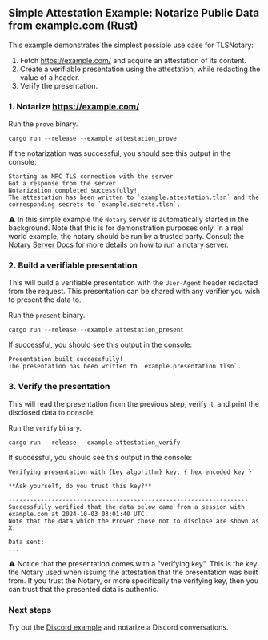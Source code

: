 ## Simple Attestation Example: Notarize Public Data from example.com (Rust) <a name="rust-simple"></a>

This example demonstrates the simplest possible use case for TLSNotary:
1. Fetch <https://example.com/> and acquire an attestation of its content.
2. Create a verifiable presentation using the attestation, while redacting the value of a header.
3. Verify the presentation.

### 1. Notarize <https://example.com/>

Run the `prove` binary.

```shell
cargo run --release --example attestation_prove
```

If the notarization was successful, you should see this output in the console:

```log
Starting an MPC TLS connection with the server
Got a response from the server
Notarization completed successfully!
The attestation has been written to `example.attestation.tlsn` and the corresponding secrets to `example.secrets.tlsn`.
```

⚠️ In this simple example the `Notary` server is automatically started in the background. Note that this is for demonstration purposes only. In a real world example, the notary should be run by a trusted party. Consult the [Notary Server Docs](https://docs.tlsnotary.org/developers/notary_server.html) for more details on how to run a notary server.

### 2. Build a verifiable presentation

This will build a verifiable presentation with the `User-Agent` header redacted from the request. This presentation can be shared with any verifier you wish to present the data to.

Run the `present` binary.

```shell
cargo run --release --example attestation_present
```

If successful, you should see this output in the console:

```log
Presentation built successfully!
The presentation has been written to `example.presentation.tlsn`.
```

### 3. Verify the presentation

This will read the presentation from the previous step, verify it, and print the disclosed data to console.

Run the `verify` binary.

```shell
cargo run --release --example attestation_verify
```

If successful, you should see this output in the console:

```log
Verifying presentation with {key algorithm} key: { hex encoded key }

**Ask yourself, do you trust this key?**

-------------------------------------------------------------------
Successfully verified that the data below came from a session with example.com at 2024-10-03 03:01:40 UTC.
Note that the data which the Prover chose not to disclose are shown as X.

Data sent:
...
```

⚠️ Notice that the presentation comes with a "verifying key". This is the key the Notary used when issuing the attestation that the presentation was built from. If you trust the Notary, or more specifically the verifying key, then you can trust that the presented data is authentic.

### Next steps

Try out the [Discord example](../discord/README.md) and notarize a Discord conversations.


